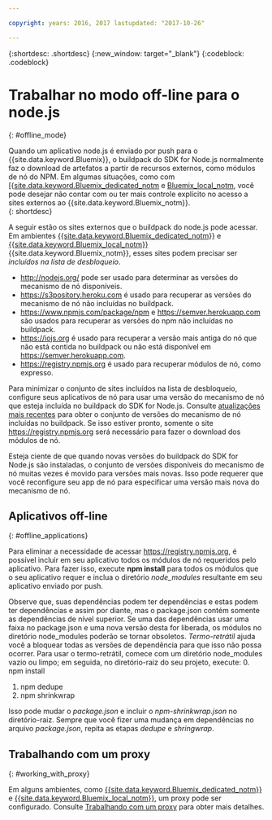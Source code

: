 ```yaml
---

copyright: years: 2016, 2017 lastupdated: "2017-10-26"

---
```


{:shortdesc: .shortdesc}
{:new_window: target="_blank"}
{:codeblock: .codeblock}


# Trabalhar no modo off-line para o node.js
{: #offline_mode}

Quando um aplicativo node.js é enviado por push para o {{site.data.keyword.Bluemix}}, o buildpack do SDK for Node.js
normalmente faz o download de artefatos a partir de recursos externos, como módulos de nó do NPM.  Em algumas situações, como com
[{[site.data.keyword.Bluemix_dedicated_notm](/docs/dedicated/index.html#dedicated) e
[Bluemix_local_notm](/docs/local/index.html#local), você pode desejar não contar com ou ter mais controle
explícito no acesso a sites externos ao {{site.data.keyword.Bluemix_notm}}.  
{: shortdesc}

A seguir estão os sites externos que o buildpack do node.js pode acessar.  Em ambientes
[{{site.data.keyword.Bluemix_dedicated_notm}}](/docs/dedicated/index.html#dedicated) e
[{{site.data.keyword.Bluemix_local_notm}}](/docs/local/index.html#local)
{{site.data.keyword.Bluemix_notm}}, esses sites podem precisar ser *incluídos na lista de desbloqueio*.

* http://nodejs.org/ pode ser usado para determinar as versões do mecanismo de nó disponíveis.
* https://s3pository.heroku.com é usado para recuperar as versões do mecanismo de nó não incluídas no buildpack.
*  https://www.npmjs.com/package/npm e https://semver.herokuapp.com são usados para recuperar as versões do npm não incluídas no buildpack.
* https://iojs.org é usado para recuperar a versão mais antiga do nó que não está contida no buildpack ou não está disponível em https://semver.herokuapp.com.
* https://registry.npmjs.org é usado para recuperar módulos de nó, como expresso.

Para minimizar o conjunto de sites incluídos na lista de desbloqueio, configure seus aplicativos de nó para usar uma versão do mecanismo de nó que esteja incluída no buildpack do SDK for Node.js.  Consulte [atualizações mais recentes](./updates.html) para obter o conjunto de versões do mecanismo de nó incluídas no buildpack.  Se isso estiver pronto, somente o site https://registry.npmjs.org será necessário para fazer o download dos módulos de nó.

Esteja ciente de que quando novas versões do buildpack do SDK for Node.js são instaladas, o conjunto de versões disponíveis do mecanismo de nó muitas vezes
é movido para versões mais novas.  Isso pode requerer que você reconfigure seu app de nó para especificar uma versão mais nova do mecanismo de nó.


## Aplicativos off-line
{: #offline_applications}

Para eliminar a necessidade de acessar https://registry.npmjs.org, é possível incluir em seu aplicativo todos os módulos de nó requeridos pelo aplicativo.  Para fazer isso, execute **npm install** para todos os módulos que o seu aplicativo requer e inclua o diretório *node_modules* resultante em seu aplicativo enviado por push.

Observe que, suas dependências podem ter dependências e estas podem ter dependências e assim por diante, mas o package.json
contém somente as dependências de nível superior. Se uma das dependências usar uma faixa no package.json e uma nova versão desta for liberada, os módulos no diretório node_modules poderão se tornar obsoletos. *Termo-retrátil* ajuda você a bloquear todas as versões de dependência para que isso não possa ocorrer.  Para usar o termo-retrátil, comece com um diretório node_modules vazio ou limpo; em seguida, no diretório-raiz do seu projeto, execute:
0. npm install
1. npm dedupe
2. npm shrinkwrap

Isso pode mudar o *package.json* e incluir o *npm-shrinkwrap.json* no diretório-raiz.
Sempre que você fizer uma mudança em dependências no arquivo *package.json*, repita as etapas *dedupe* e *shringwrap*.

## Trabalhando com um proxy
{: #working_with_proxy}

Em alguns ambientes, como [{{site.data.keyword.Bluemix_dedicated_notm}}](/docs/dedicated/index.html#dedicated) e [{{site.data.keyword.Bluemix_local_notm}}](/docs/local/index.html#local), um proxy pode ser configurado. Consulte
[Trabalhando com um proxy](/docs/manageapps/workingWithProxy.html) para obter mais detalhes.
